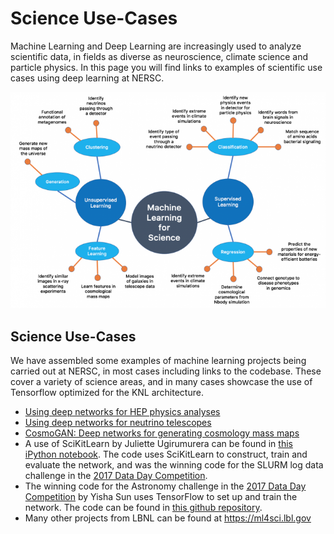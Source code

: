 # Science Use-Cases 

Machine Learning and Deep Learning are increasingly used to analyze scientific data, in fields as diverse as neuroscience, climate science and particle physics. In this page you will find links to examples of scientific use cases using deep learning at NERSC.

![Examples of how machine learning is being used for science at NERSC](images/science_use_case_spider.png)

## Science Use-Cases

We have assembled some examples of machine learning projects being carried out at NERSC, in most cases including links to the codebase. These cover a variety of science areas, and in many cases showcase the use of Tensorflow optimized for the KNL architecture.

* [Using deep networks for HEP physics analyses](https://www.nersc.gov/users/data-analytics/data-analytics-2/deep-learning/deep-networks-for-hep/)
* [Using deep networks for neutrino telescopes](https://www.nersc.gov/users/data-analytics/data-analytics-2/deep-learning/deep-networks-for-neutrino/)
* [CosmoGAN: Deep networks for generating cosmology mass maps](https://www.nersc.gov/users/data-analytics/data-analytics-2/deep-learning/deep-networks-cosmogan/)
* A use of SciKitLearn by Juliette Ugirumurera can be found in [this iPython notebook](https://github.com/NERSC/data-day-examples/blob/master/SLURM_challenge.ipynb). The code uses SciKitLearn to construct, train and evaluate the network, and was the winning code for the SLURM log data challenge in the [2017 Data Day Competition](https://www.nersc.gov/users/NUG/annual-meetings/nersc-data-day-and-nug2017/data-competition/).
* The winning code for the Astronomy challenge in the [2017 Data Day Competition](https://www.nersc.gov/users/NUG/annual-meetings/nersc-data-day-and-nug2017/data-competition/) by Yisha Sun uses TensorFlow to set up and train the network. The code can be found in [this github repository](https://github.com/miaoshasha/Astronomical_Classification).
* Many other projects from LBNL can be found at https://ml4sci.lbl.gov
